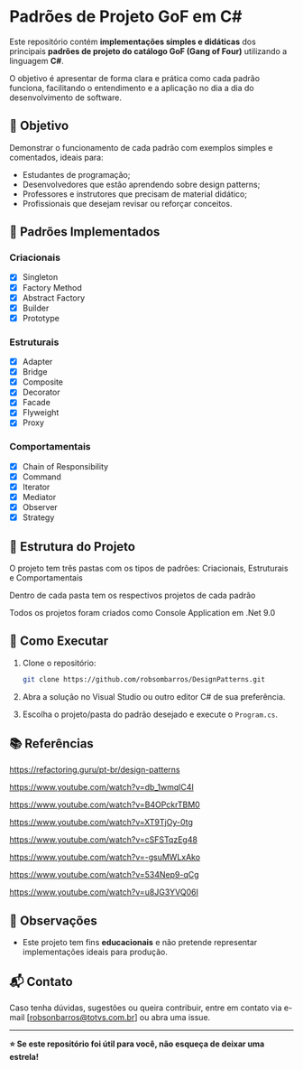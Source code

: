 # Padrões de Projeto GoF em C#

Este repositório contém **implementações simples e didáticas** dos principais **padrões de projeto do catálogo GoF (Gang of Four)** utilizando a linguagem **C#**.

O objetivo é apresentar de forma clara e prática como cada padrão funciona, facilitando o entendimento e a aplicação no dia a dia do desenvolvimento de software.

## 🎯 Objetivo

Demonstrar o funcionamento de cada padrão com exemplos simples e comentados, ideais para:

- Estudantes de programação;
- Desenvolvedores que estão aprendendo sobre design patterns;
- Professores e instrutores que precisam de material didático;
- Profissionais que desejam revisar ou reforçar conceitos.

## 🧱 Padrões Implementados

### Criacionais

- [x] Singleton
- [x] Factory Method
- [x] Abstract Factory
- [x] Builder
- [x] Prototype

### Estruturais

- [x] Adapter
- [x] Bridge
- [x] Composite
- [x] Decorator
- [x] Facade
- [x] Flyweight
- [x] Proxy

### Comportamentais

- [x] Chain of Responsibility
- [x] Command
- [x] Iterator
- [x] Mediator
- [x] Observer
- [x] Strategy

## 📁 Estrutura do Projeto

O projeto tem três pastas com os tipos de padrões: Criacionais, Estruturais e Comportamentais

Dentro de cada pasta tem os respectivos projetos de cada padrão

Todos os projetos foram criados como Console Application em .Net 9.0

## 🚀 Como Executar

1. Clone o repositório:
   ```bash
   git clone https://github.com/robsombarros/DesignPatterns.git
   ```

2. Abra a solução no Visual Studio ou outro editor C# de sua preferência.

3. Escolha o projeto/pasta do padrão desejado e execute o `Program.cs`.

## 📚 Referências

https://refactoring.guru/pt-br/design-patterns

https://www.youtube.com/watch?v=db_1wmqlC4I

https://www.youtube.com/watch?v=B4OPckrTBM0

https://www.youtube.com/watch?v=XT9TjOy-0tg

https://www.youtube.com/watch?v=cSFSTqzEg48

https://www.youtube.com/watch?v=-gsuMWLxAko

https://www.youtube.com/watch?v=534Nep9-qCg

https://www.youtube.com/watch?v=u8JG3YVQ06I


## 📌 Observações

- Este projeto tem fins **educacionais** e não pretende representar implementações ideais para produção.

## 📬 Contato

Caso tenha dúvidas, sugestões ou queira contribuir, entre em contato via e-mail [robsonbarros@totvs.com.br] ou abra uma issue.

---

**⭐ Se este repositório foi útil para você, não esqueça de deixar uma estrela!**
